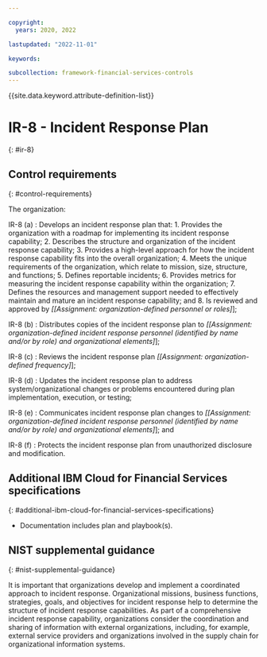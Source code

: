 ```yaml
---

copyright:
  years: 2020, 2022

lastupdated: "2022-11-01"

keywords:

subcollection: framework-financial-services-controls
---
```


{{site.data.keyword.attribute-definition-list}}

               
# IR-8 - Incident Response Plan
{: #ir-8}

## Control requirements
{: #control-requirements}

The organization:

IR-8 (a)
    : Develops an incident response plan that:
      1. Provides the organization with a roadmap for implementing its incident response capability;
      2. Describes the structure and organization of the incident response capability;
      3. Provides a high-level approach for how the incident response capability fits into the overall organization;
      4. Meets the unique requirements of the organization, which relate to mission, size, structure, and functions;
      5. Defines reportable incidents;
      6. Provides metrics for measuring the incident response capability within the organization;
      7. Defines the resources and management support needed to effectively maintain and mature an incident response capability; and
      8. Is reviewed and approved by _[[Assignment: organization-defined personnel or roles]_];

IR-8 (b)
    : Distributes copies of the incident response plan to _[[Assignment: organization-defined incident response personnel (identified by name and/or by role) and organizational elements]_];

IR-8 (c)
    : Reviews the incident response plan _[[Assignment: organization-defined frequency]_];

IR-8 (d)
    : Updates the incident response plan to address system/organizational changes or problems encountered during plan implementation, execution, or testing;

IR-8 (e)
    : Communicates incident response plan changes to _[[Assignment: organization-defined incident response personnel (identified by name and/or by role) and organizational elements]_]; and

IR-8 (f)
    : Protects the incident response plan from unauthorized disclosure and modification.

## Additional IBM Cloud for Financial Services specifications
{: #additional-ibm-cloud-for-financial-services-specifications}

- Documentation includes plan and playbook(s).

## NIST supplemental guidance
{: #nist-supplemental-guidance}

It is important that organizations develop and implement a coordinated approach to incident response. Organizational missions, business functions, strategies, goals, and objectives for incident response help to determine the structure of incident response capabilities. As part of a comprehensive incident response capability, organizations consider the coordination and sharing of information with external organizations, including, for example, external service providers and organizations involved in the supply chain for organizational information systems.





